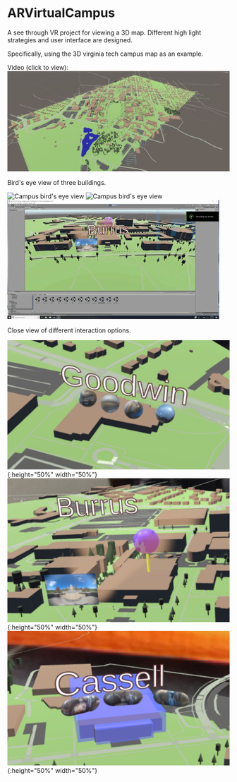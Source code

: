 # ARVirtualCampus
A see through VR project for viewing a 3D map. Different high light strategies and user interface are designed. 

Specifically, using the 3D virginia tech campus map as an example.

Video (click to view): 
[![Campus bird's eye view](/example/campus.png)](https://youtu.be/UaWrcQppyvY)

Bird's eye view of three buildings.

![Campus bird's eye view](/example/giphy(1).gif)
![Campus bird's eye view](/example/giphy(2).gif)
![Campus bird's eye view](/example/giphy.gif)

Close view of different interaction options.

![Campus bird's eye view](/example/text_and_ball.png){:height="50%" width="50%"}
![Campus bird's eye view](/example/Pin_and_billboard.png){:height="50%" width="50%"}
![Campus bird's eye view](/example/Flash_and_button.png){:height="50%" width="50%"}


